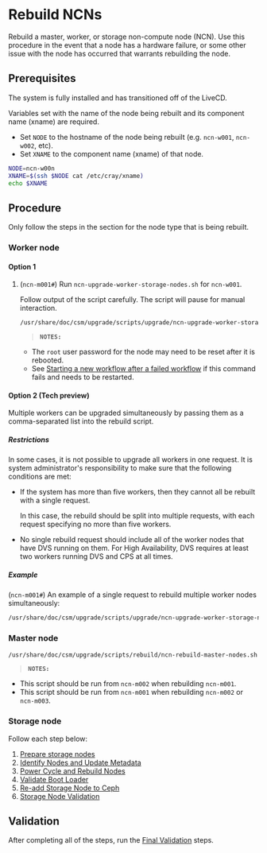 # Rebuild NCNs

Rebuild a master, worker, or storage non-compute node (NCN). Use this procedure in the event that a node has a hardware failure,
or some other issue with the node has occurred that warrants rebuilding the node.

## Prerequisites

The system is fully installed and has transitioned off of the LiveCD.

Variables set with the name of the node being rebuilt and its component name (xname) are required.

- Set `NODE` to the hostname of the node being rebuilt (e.g. `ncn-w001`, `ncn-w002`, etc).
- Set `XNAME` to the component name (xname) of that node.

```bash
NODE=ncn-w00n
XNAME=$(ssh $NODE cat /etc/cray/xname)
echo $XNAME
```

## Procedure

Only follow the steps in the section for the node type that is being rebuilt.

### Worker node

#### Option 1

1. (`ncn-m001#`) Run `ncn-upgrade-worker-storage-nodes.sh` for `ncn-w001`.

   Follow output of the script carefully. The script will pause for manual interaction.

   ```bash
   /usr/share/doc/csm/upgrade/scripts/upgrade/ncn-upgrade-worker-storage-nodes.sh ncn-w001
   ```

   > **`NOTES:`**
     - The `root` user password for the node may need to be reset after it is rebooted.
     - See [Starting a new workflow after a failed workflow](../../argo/Using_Argo_Workflows.md) if this command fails and needs to be restarted.

#### Option 2 (Tech preview)

Multiple workers can be upgraded simultaneously by passing them as a comma-separated list into the rebuild script.

##### Restrictions

In some cases, it is not possible to upgrade all workers in one request. It is system administrator's responsibility to
make sure that the following conditions are met:

- If the system has more than five workers, then they cannot all be rebuilt with a single request.

    In this case, the rebuild should be split into multiple requests, with each request specifying no more than five workers.

- No single rebuild request should include all of the worker nodes that have DVS running on them.  For High Availability, DVS requires at least two workers running DVS and CPS at all times.

##### Example

(`ncn-m001#`) An example of a single request to rebuild multiple worker nodes simultaneously:

```bash
/usr/share/doc/csm/upgrade/scripts/upgrade/ncn-upgrade-worker-storage-nodes.sh ncn-w002,ncn-w003,ncn-w004
```

### Master node

```bash
/usr/share/doc/csm/upgrade/scripts/rebuild/ncn-rebuild-master-nodes.sh ncn-m002
```
> **`NOTES:`**
- This script should be run from `ncn-m002` when rebuilding `ncn-m001`.
- This script should be run from `ncn-m001` when rebuilding `ncn-m002` or `ncn-m003`.

### Storage node

Follow each step below:

1. [Prepare storage nodes](Prepare_Storage_Nodes.md)
1. [Identify Nodes and Update Metadata](Identify_Nodes_and_Update_Metadata.md)
1. [Power Cycle and Rebuild Nodes](Power_Cycle_and_Rebuild_Nodes.md)
1. [Validate Boot Loader](Validate_Boot_Loader.md)
1. [Re-add Storage Node to Ceph](Re-add_Storage_Node_to_Ceph.md)
1. [Storage Node Validation](Post_Rebuild_Storage_Node_Validation.md)

## Validation

After completing all of the steps, run the [Final Validation](Final_Validation_Steps.md) steps.
